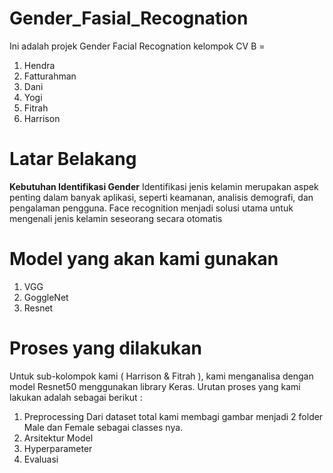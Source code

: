 # Gender_Fasial_Recognation

Ini adalah projek Gender Facial Recognation kelompok CV B =
1. Hendra
2. Fatturahman
3. Dani
4. Yogi
5. Fitrah
6. Harrison

# Latar Belakang
**Kebutuhan Identifikasi Gender**
Identifikasi jenis kelamin merupakan aspek penting dalam banyak aplikasi, seperti keamanan, analisis demografi, dan pengalaman pengguna. Face recognition menjadi solusi utama untuk mengenali jenis kelamin seseorang secara otomatis




# Model yang akan kami gunakan
1. VGG
2. GoggleNet
3. Resnet

# Proses yang dilakukan
Untuk sub-kolompok kami ( Harrison & Fitrah ), kami menganalisa dengan model Resnet50 menggunakan library Keras. Urutan proses yang kami lakukan adalah sebagai berikut :
1. Preprocessing
   Dari dataset total kami membagi gambar menjadi 2 folder Male dan Female sebagai classes nya.
2. Arsitektur Model
3. Hyperparameter
4. Evaluasi

